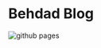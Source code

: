 # Behdad Blog

![github pages](https://github.com/behdad222/blog/workflows/github%20pages/badge.svg)
